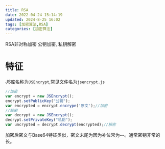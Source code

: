 ```yaml
---
title: RSA
date: 2022-04-24 15:14:19
updated: 2024-8-25 16:02
tags: [加密算法,RSA]
categories: [加密算法]
---
```


RSA非对称加密
公钥加密, 私钥解密

# 特征
JS库名称为`JSEncrypt`,常见文件名为`jsencrypt.js`
```js
//加密
var encrypt = new JSEncrypt();
encrypt.setPublicKey("公钥");
var encrypted = encrypt.encrype('原文');//加密
//解密
var decrypt = new JSEncrypt();
decrypt.setPrivateKey("私钥");
var uncrypted = decrypt.decrypt(encrypted);//解密
```
加密后密文与Base64特征类似，密文末尾为因为补位常为`==`。通常密钥非常的长。